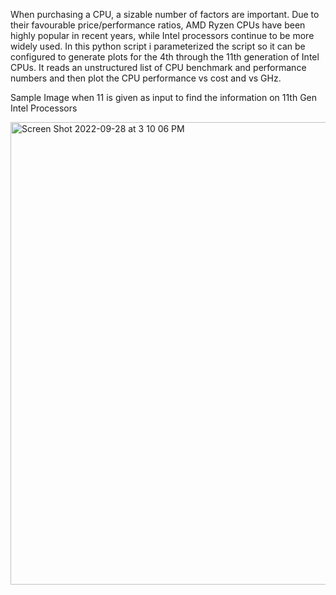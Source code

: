 When purchasing a CPU, a sizable number of factors are important. Due to their favourable price/performance ratios, AMD Ryzen CPUs have been highly popular in recent years, while Intel processors continue to be more widely used.
In this python script i  parameterized the script so it can be configured to generate plots for the 4th through the 11th generation of Intel CPUs. It reads an unstructured list of  CPU benchmark and performance numbers and then plot the CPU performance vs cost and vs GHz.

Sample Image when 11 is given as input to find the information on 11th Gen Intel Processors

<img width="740" alt="Screen Shot 2022-09-28 at 3 10 06 PM" src="https://user-images.githubusercontent.com/54064899/192868334-91a88774-ccd5-48e7-9a74-86b7426d4a30.png">
